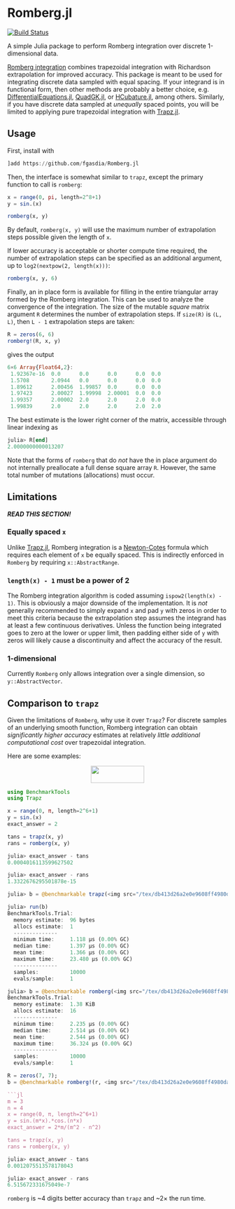 # Romberg.jl

[![Build Status](https://travis-ci.com/fgasdia/Romberg.jl.svg?branch=master)](https://travis-ci.com/fgasdia/Romberg.jl)

A simple Julia package to perform Romberg integration over discrete 1-dimensional
data.

[Romberg integration](https://en.wikipedia.org/wiki/Romberg's_method) combines trapezoidal integration with Richardson extrapolation for improved accuracy. This package is
meant to be used for integrating discrete data sampled with equal spacing. If
your integrand is in functional form, then other methods are probably a better
choice, e.g. [DifferentialEquations.jl](https://github.com/SciML/DifferentialEquations.jl), [QuadGK.jl](https://github.com/JuliaMath/QuadGK.jl), or
[HCubature.jl](https://github.com/JuliaMath/HCubature.jl), among others. Similarly,
if you have discrete data sampled at _unequally_ spaced points, you will be limited
to applying pure trapezoidal integration with [Trapz.jl](https://github.com/francescoalemanno/Trapz.jl).

## Usage

First, install with

```jl
]add https://github.com/fgasdia/Romberg.jl
```

Then, the interface is somewhat similar to `trapz`, except the primary function
to call is `romberg`:
```jl
x = range(0, pi, length=2^8+1)
y = sin.(x)

romberg(x, y)
```

By default, `romberg(x, y)` will use the maximum number of extrapolation steps
possible given the length of `x`.

If lower accuracy is acceptable or shorter compute time required, the number of
extrapolation steps can be specified as an additional argument, up to
`log2(nextpow(2, length(x)))`:
```jl
romberg(x, y, 6)
```

Finally, an in place form is available for filling in the entire triangular
array formed by the Romberg integration. This can be used to analyze the
convergence of the integration. The size of the mutable _square_ matrix argument
`R` determines the number of extrapolation steps. If `size(R)` is `(L, L)`, then
`L - 1` extrapolation steps are taken:
```jl
R = zeros(6, 6)
romberg!(R, x, y)
```
gives the output
```jl
6×6 Array{Float64,2}:
 1.92367e-16  0.0      0.0      0.0      0.0  0.0
 1.5708       2.0944   0.0      0.0      0.0  0.0
 1.89612      2.00456  1.99857  0.0      0.0  0.0
 1.97423      2.00027  1.99998  2.00001  0.0  0.0
 1.99357      2.00002  2.0      2.0      2.0  0.0
 1.99839      2.0      2.0      2.0      2.0  2.0
```

The best estimate is the lower right corner of the matrix, accessible through
linear indexing as
```jl
julia> R[end]
2.0000000000013207
```

Note that the forms of `romberg` that do _not_ have the in place argument do not
internally preallocate a full dense square array `R`. However, the same total number
of mutations (allocations) must occur.

## Limitations

***READ THIS SECTION!***

### Equally spaced `x`

Unlike [Trapz.jl](https://github.com/francescoalemanno/Trapz.jl), Romberg
integration is a [Newton-Cotes](https://en.wikipedia.org/wiki/Newton%E2%80%93Cotes_formulas)
formula which requires each element of `x` be equally spaced. This is indirectly
enforced in `Romberg` by requiring `x::AbstractRange`.

### `length(x) - 1` must be a power of 2

The Romberg integration algorithm is coded assuming `ispow2(length(x) - 1)`.
This is obviously a major downside of the implementation. It is _not_ generally
recommended to simply expand `x` and pad `y` with zeros in order to meet this
criteria because the extrapolation step assumes the integrand has at least a few
continuous derivatives. Unless the function being integrated goes to zero at the
lower or upper limit, then padding either side of `y` with zeros will likely
cause a discontinuity and affect the accuracy of the result.

### 1-dimensional

Currently `Romberg` only allows integration over a single dimension, so
`y::AbstractVector`.

## Comparison to `trapz`

Given the limitations of `Romberg`, why use it over `Trapz`? For discrete
samples of an underlying smooth function, Romberg integration can obtain
_significantly higher accuracy_ estimates at relatively _little additional
computational cost_ over trapezoidal integration.

Here are some examples:

<p align="center"><img src="/tex/bc7e8af11561e520460810c128417ea8.svg?invert_in_darkmode&sanitize=true" align=middle width=121.86696059999998pt height=38.242408049999995pt/></p>

```jl
using BenchmarkTools
using Trapz

x = range(0, π, length=2^6+1)
y = sin.(x)
exact_answer = 2

tans = trapz(x, y)
rans = romberg(x, y)
```

```jl
julia> exact_answer - tans
0.0004016113599627502

julia> exact_answer - rans
1.3322676295501878e-15
```

```jl
julia> b = @benchmarkable trapz(<img src="/tex/db413d26a2e0e9608ff4980da96a053f.svg?invert_in_darkmode&sanitize=true" align=middle width=13.96121264999999pt height=14.15524440000002pt/>y);

julia> run(b)
BenchmarkTools.Trial:
  memory estimate:  96 bytes
  allocs estimate:  1
  --------------
  minimum time:     1.118 μs (0.00% GC)
  median time:      1.397 μs (0.00% GC)
  mean time:        1.366 μs (0.00% GC)
  maximum time:     23.480 μs (0.00% GC)
  --------------
  samples:          10000
  evals/sample:     1
```

```jl
julia> b = @benchmarkable romberg(<img src="/tex/db413d26a2e0e9608ff4980da96a053f.svg?invert_in_darkmode&sanitize=true" align=middle width=13.96121264999999pt height=14.15524440000002pt/>y);
BenchmarkTools.Trial:
  memory estimate:  1.38 KiB
  allocs estimate:  16
  --------------
  minimum time:     2.235 μs (0.00% GC)
  median time:      2.514 μs (0.00% GC)
  mean time:        2.544 μs (0.00% GC)
  maximum time:     36.324 μs (0.00% GC)
  --------------
  samples:          10000
  evals/sample:     1
```

```jl
R = zeros(7, 7);
b = @benchmarkable romberg!(r, <img src="/tex/db413d26a2e0e9608ff4980da96a053f.svg?invert_in_darkmode&sanitize=true" align=middle width=13.96121264999999pt height=14.15524440000002pt/>y) setup=(r=copy(<img src="/tex/055334325c1dc16b45893849c9ad163d.svg?invert_in_darkmode&sanitize=true" align=middle width=700.7312251499999pt height=203.6529759pt/><img src="/tex/2260d4577cdbb05f0161be1ac778faa6.svg?invert_in_darkmode&sanitize=true" align=middle width=110.25105794999999pt height=33.187449900000026pt/><img src="/tex/11fb91139daaab5729827cd894ae1587.svg?invert_in_darkmode&sanitize=true" align=middle width=700.2746222999999pt height=236.7123297pt/><img src="/tex/5b8876bf3b39873c7c21812baaeb73aa.svg?invert_in_darkmode&sanitize=true" align=middle width=224.26618335pt height=28.26507089999998pt/>$

```jl
m = 3
n = 4
x = range(0, π, length=2^6+1)
y = sin.(m*x).*cos.(n*x)
exact_answer = 2*m/(m^2 - n^2)

tans = trapz(x, y)
rans = romberg(x, y)
```

```jl
julia> exact_answer - tans
0.0012075513578178043

julia> exact_answer - rans
6.515672331675049e-7
```

`romberg` is ~4 digits better accuracy than `trapz` and ~2× the run time.
